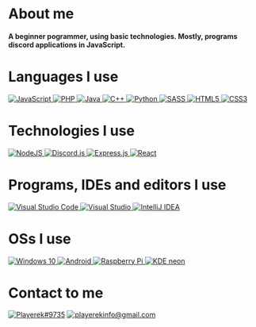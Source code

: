 # About me
#### A beginner pogrammer, using basic technologies. Mostly, programs discord applications in JavaScript.

# Languages I use
<a href="https://github.com/Playerek">
    <img alt="JavaScript" src="https://img.shields.io/badge/javascript-F7DF1E.svg?style=for-the-badge&logo=javascript&logoColor=black"/>
    <img alt="PHP" src="https://img.shields.io/badge/php-%23777BB4.svg?style=for-the-badge&logo=php&logoColor=white"/>
    <img alt="Java" src="https://img.shields.io/badge/java-%23ED8B00.svg?style=for-the-badge&logo=java&logoColor=white"/>
    <img alt="C++" src="https://img.shields.io/badge/c++-%2300599C.svg?style=for-the-badge&logo=c%2B%2B&ogoColor=white"/>
    <img alt="Python" src="https://img.shields.io/badge/python-%2314354C.svg?style=for-the-badge&logo=python&logoColor=white"/>
    <img alt="SASS" src="https://img.shields.io/badge/SASS-hotpink.svg?style=for-the-badge&logo=SASS&logoColor=white"/>
    <img alt="HTML5" src="https://img.shields.io/badge/html5-%23E34F26.svg?style=for-the-badge&logo=html5&logoColor=white"/>
    <img alt="CSS3" src="https://img.shields.io/badge/css3-%231572B6.svg?style=for-the-badge&logo=css3&logoColor=white"/>
</a>

# Technologies I use
<a href="https://github.com/Playerek">
    <img alt="NodeJS" src="https://img.shields.io/badge/node.js-%2343853D.svg?style=for-the-badge&logo=node-dot-js&logoColor=white"/>
    <img alt="Discord.js" src="https://img.shields.io/badge/Discord.js-2eb6e6.svg?style=for-the-badge&logo=discord&logoColor=white"/>
    <img alt="Express.js" src="https://img.shields.io/badge/express.js-%23404d59.svg?style=for-the-badge&logo=express&logoColor=%2361DAFB"/>
    <img alt="React" src="https://img.shields.io/badge/react-%2320232a.svg?style=for-the-badge&logo=react&logoColor=%2361DAFB"/>
</a>

# Programs, IDEs and editors I use
<a href="https://github.com/Playerek">
    <img alt="Visual Studio Code" src="https://img.shields.io/badge/VisualStudioCode-0078d7.svg?style=for-the-badge&logo=visual-studio-code&logoColor=white"/>
    <img alt="Visual Studio" src="https://img.shields.io/badge/VisualStudio-5C2D91.svg?style=for-the-badge&logo=visual-studio&logoColor=white"/>
    <img alt="IntelliJ IDEA" src="https://img.shields.io/badge/IntelliJIDEA-000000.svg?style=for-the-badge&logo=intellij-idea&logoColor=white"/>
</a>

# OSs I use<a>
<a href="https://github.com/Playerek">
    <img alt="Windows 10" src="https://img.shields.io/badge/Windows-0078D6?style=for-the-badge&logo=windows&logoColor=white"/>
    <img alt="Android" src="https://img.shields.io/badge/Android-3DDC84?style=for-the-badge&logo=android&logoColor=white"/>
    <img alt="Raspberry Pi" src="https://img.shields.io/badge/Raspberry%20Pi-A22846.svg?style=for-the-badge&logo=Raspberry-pi&logoColor=white"/>
    <img alt="KDE neon" src="https://img.shields.io/badge/KDE%20neon-1ba2ab.svg?style=for-the-badge&logo=kde&logoColor=white"/>
</a>

# Contact to me

<a>
    <a href="https://discord.com/users/684739865598099490"><img alt="Playerek#9735" src="https://img.shields.io/badge/Discord-%237289DA.svg?style=for-the-badge&logo=discord&logoColor=white"/></a>
    <a href="mailto:playerekinfo@gmail.com?subject=I like your biscuits!&body=Write... what you want!"><img alt="playerekinfo@gmail.com" src="https://img.shields.io/badge/Mail-D14836?style=for-the-badge&logo=gmail&logoColor=white"/></a>
</a>